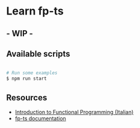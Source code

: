 # Learn fp-ts

## - WIP -

## Available scripts

```sh

# Run some examples
$ npm run start

```

## Resources

- [Introduction to Functional Programming (Italian)](https://github.com/gcanti/functional-programming)
- [fp-ts documentation](https://gcanti.github.io/fp-ts/)
